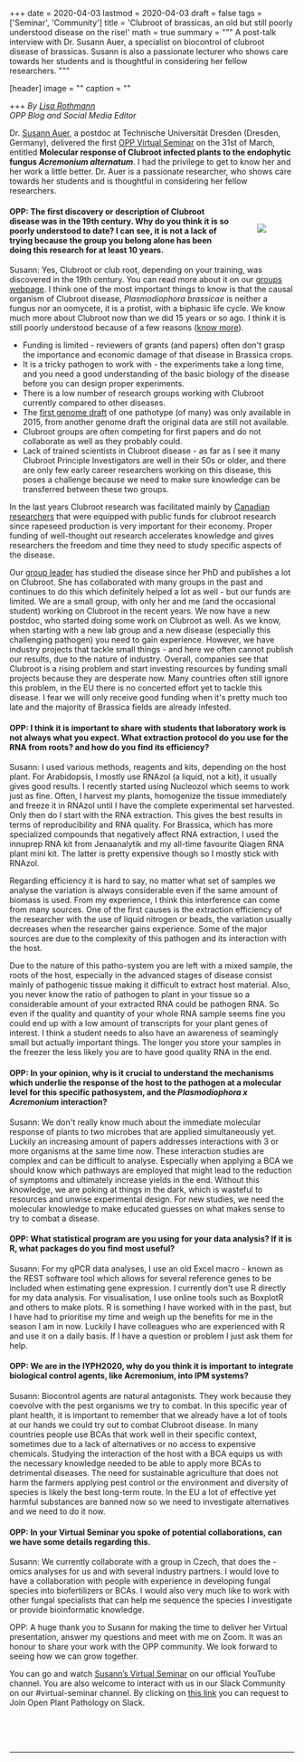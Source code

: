 +++
date = 2020-04-03
lastmod = 2020-04-03
draft = false
tags = ['Seminar', 'Community']
title = 'Clubroot of brassicas, an old but still poorly understood disease on the rise!'
math = true
summary = """
A post-talk interview with Dr. Susann Auer, a specialist on biocontrol of clubroot disease of brassicas. Susann is also a passionate lecturer who shows care towards her students and is thoughtful in considering her fellow researchers.
"""
 
[header]
image = ""
caption = ""

+++
*By [Lisa Rothmann](https://twitter.com/LandbouLisa)    
OPP Blog and Social Media Editor* 



Dr. [Susann Auer](http://www.twitter.com/SusanAuer), a postdoc at Technische Universität Dresden (Dresden, Germany), delivered the first [OPP Virtual Seminar](https://openplantpathology.org/virtual_seminars/2020-03-31-susann-auer/) on the 31st of March, entitled __Molecular response of Clubroot infected plants to the endophytic fungus *Acremonium alternatum*__. I 
 had the privilege to get to know her and her work a little better. Dr. Auer is a passionate researcher, who shows care towards her students and is thoughtful in considering her fellow researchers. 
<br>
<img src="/img/posts/post-Susann-interview1.png" style ="margin:50px; float: right;">

#### OPP: The first discovery or description of Clubroot disease was in the 19th century. Why do you think it is so poorly understood to date? I can see, it is not a lack of trying because the group you belong alone has been doing this research for at least 10 years.

Susann: Yes, Clubroot or club root, depending on your training, was discovered in the 19th century. You can read more about it on our [groups webpage](https://tu-dresden.de/mn/biologie/botanik/pflanzenphysiologie/the-clubroot-page). I think one of the most important things to know is that the causal organism of Clubroot disease, *Plasmodiophora brassicae* is neither a fungus nor an oomycete, it is a protist, with a biphasic life cycle.  We know much more about Clubroot now than we did 15 years or so ago. I think it is still poorly understood because of a few reasons ([know more](https://community.plantae.org/path/5277540829945137009/article/5280836587679123366/underrepresented-objects-in-plant-biology-the-clubroot-pathogen-plasmodiophora-brassicae)). 

- Funding is limited - reviewers of grants (and papers) often don't grasp the importance and economic damage of that disease in Brassica crops.
- It is a tricky pathogen to work with - the experiments take a long time, and you need a good understanding of the basic biology of the disease before you can design proper experiments.
- There is a low number of research groups working with Clubroot currently compared to other diseases.
- The [first genome draft](https://www.nature.com/articles/srep11153) of one pathotype (of many) was only available in 2015, from another genome draft the original data are still not available.
- Clubroot groups are often competing for first papers and do not collaborate as well as they probably could.
- Lack of trained scientists in Clubroot disease - as far as I see it many Clubroot Principle Investigators are well in their 50s or older, and there are only few early career researchers working on this disease, this poses a challenge because we need to make sure knowledge can be transferred between these two groups. 

In the last years Clubroot research was facilitated mainly by [Canadian researchers](https://www.canolacouncil.org/canola-encyclopedia/diseases/clubroot/research/) that were equipped with public funds for clubroot research since rapeseed production is very important for their economy. Proper funding of well-thought out research accelerates knowledge and gives researchers the freedom and time they need to study specific aspects of the disease. 

Our [group leader](https://tu-dresden.de/mn/biologie/botanik/pflanzenphysiologie/die-professur) has studied the disease since her PhD and publishes a lot on Clubroot. She has collaborated with many groups in the past and continues to do this which definitely helped a lot as well - but our funds are limited. We are a small group, with only her and me  (and the occasional student) working on Clubroot in the recent years. We now have a new postdoc, who started doing some work on Clubroot as well. As we know, when starting with a new lab group and a new disease (especially this challenging pathogen)  you need to gain experience. However, we have industry projects that tackle small things - and here we often cannot publish our results, due to the nature of industry. Overall, companies see that Clubroot is a rising problem and start investing resources by  funding small projects because they are desperate now. Many countries often still ignore this problem, in the EU there is no concerted effort yet to tackle this disease. I fear we will only receive good funding when it's pretty much too late and the majority of Brassica fields are already infested.

#### OPP: I think it is important to share with students that laboratory work is not always what you expect. What extraction protocol do you use for the RNA from roots? and how do you find its efficiency?

Susann: I used various methods, reagents and kits, depending on the host plant. For Arabidopsis, I mostly use RNAzol (a liquid, not a kit), it usually gives good results. I recently started using Nucleozol which seems to work just as fine. Often, I harvest my plants, homogenize the tissue immediately and freeze it in RNAzol until I have the complete experimental set harvested. Only then do I start with the RNA extraction. This gives the best results in terms of reproducibility and RNA quality. For Brassica, which has more specialized compounds that negatively affect RNA extraction, I used the innuprep RNA kit from Jenaanalytik and my all-time favourite Qiagen RNA plant mini kit. The latter is pretty expensive though so I mostly stick with RNAzol.


Regarding efficiency it is hard to say, no matter what set of samples we analyse the variation is always considerable even if the same amount of biomass is used. From my experience, I think this interference can come from many sources. One of the first causes is the extraction efficiency of the researcher with the use of liquid nitrogen or beads, the variation usually decreases when the researcher gains experience. Some of the major sources are due to the complexity of this pathogen and its interaction with the host. 


Due to the nature of this patho-system you are left with a mixed sample, the roots of the host, especially in the advanced stages of disease consist mainly of pathogenic tissue making it difficult to extract host material. Also, you never know the ratio of pathogen to plant in your tissue so a considerable amount of your extracted RNA could be pathogen RNA. So even if the quality and quantity of your whole RNA sample seems fine you could end up with a low amount of transcripts for your plant genes of interest.  I think a student needs to also have an awareness of seamingly small but actually important things. The longer you store your samples in the freezer the less likely you are to have good quality RNA in the end. 

#### OPP: In your opinion, why is it crucial to understand the mechanisms which underlie the response of the host to the pathogen at a molecular level for this specific pathosystem, and the *Plasmodiophora x Acremonium* interaction? 


Susann: We don't really know much about the immediate molecular response of plants to two microbes that are applied simultaneously yet. Luckily an increasing amount of papers addresses interactions with 3 or more organisms at the same time now. These interaction studies are complex and can be difficult to analyse. Especially when applying a BCA we should know which pathways are employed that might lead to the reduction of symptoms and ultimately increase yields in the end. Without this knowledge, we are poking at things in the dark, which is wasteful to resources and unwise experimental design. For new studies, we need the molecular knowledge to make educated guesses on what makes sense to try to combat a disease.

#### OPP: What statistical program are you using for your data analysis? If it is R, what packages do you find most useful?

Susann: For my qPCR data analyses, I use an old Excel macro - known as the REST software tool which allows for several reference genes to be included when estimating gene expression. I currently don't use R directly for my data analysis. For visualisation, I use online tools such as BoxplotR and others to make plots. R is something I have worked with in the past, but I have had to prioritise my time and weigh up the benefits for me in the season I am in now. Luckily I have colleagues who are experienced with R and use it on a daily basis. If I have a question or problem I just ask them for help.

#### OPP: We are in the IYPH2020, why do you think it is important to integrate biological control agents, like Acremonium, into IPM systems?

Susann: Biocontrol agents are natural antagonists. They work because they coevolve with the pest organisms we try to combat. In this specific year of plant health, it is important to remember that we already have a lot of tools at our hands we could try out to combat Clubroot disease. In many countries people use BCAs that work well in their specific context, sometimes due to a lack of alternatives or no access to expensive chemicals. Studying the interaction of the host with a BCA equips us with the necessary knowledge needed to be able to apply more BCAs to detrimental diseases. The need for sustainable agriculture that does not harm the farmers applying pest control or the environment and diversity of species is likely the best long-term route. In the EU a lot of effective yet harmful substances are banned now so we need to investigate alternatives and we need to do it now. 

#### OPP: In your Virtual Seminar you spoke of potential collaborations, can we have some details regarding this.

Susann: We currently collaborate with a group in Czech, that does the -omics analyses for us and with several industry partners. I would love to have a collaboration with people with experience in developing fungal species into biofertilizers or BCAs. I would also very much like to work with other fungal specialists that can help me sequence the species I investigate or provide bioinformatic knowledge.

OPP: A huge thank you to Susann for making the time to deliver her Virtual presentation, answer my questions and meet with me on Zoom. It was an honour to share your work with the OPP community. We look forward to seeing how we can grow together. 

You can go and watch [Susann’s Virtual Seminar](https://www.youtube.com/watch?v=vcNz5qatqaE&feature=youtu.be.) on our official YouTube channel.  You are also welcome to interact with us in our Slack Community on our #virtual-seminar channel. By clicking on [this link](https://communityinviter.com/apps/openplantpathology/open-plant-pathology) you can request to Join Open Plant Pathology on Slack. 

<br><br><br>

<hr>


